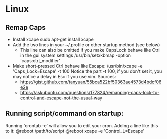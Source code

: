 # Linux


## Remap Caps
- Install xcape
	sudo apt-get install xcape
- Add the two lines in your ~/.profile or other startup method (see below)
	- This line can also be omitted if you  make CapsLock behave like Ctrl in the gui system settings
	/usr/bin/setxkbmap -option 'caps:ctrl_modifier'
- Make short-pressed Ctrl behave like Escape:
	/usr/bin/xcape -e 'Caps_Lock=Escape' -t 100
Notice the part -t 100, if you don't set it, you may notice a delay in Esc if you use vim.
Sources:
	- https://gist.github.com/tanyuan/55bca522bf50363ae4573d4bdcf06e2e
	- https://askubuntu.com/questions/177824/remapping-caps-lock-to-control-and-escape-not-the-usual-way


## Running script/command on startup:
Running 'crontab -e' will allow you to edit your cron.
Adding a line like this to it:
@reboot /path/to/script
@reboot xcape -e 'Control_L=Escape'

